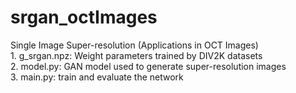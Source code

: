 # srgan_octImages

Single Image Super-resolution (Applications in OCT Images)  
	1. g_srgan.npz: Weight parameters trained by DIV2K datasets  
	2. model.py: GAN model used to generate super-resolution images   
	3. main.py: train and evaluate the network
